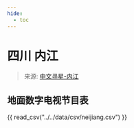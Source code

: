 ```yaml
---
hide:
  - toc
---
```


# 四川 内江

> 来源: [中文寻星-内江](http://dtmb.saoing.com/neijiang.htm)

## 地面数字电视节目表

{{ read_csv("../../data/csv/neijiang.csv") }}
